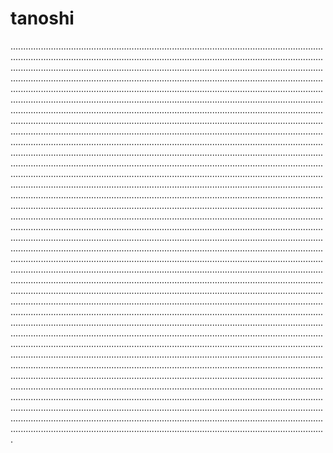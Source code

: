 # tanoshi

.............................................................................................................................................................................................................................................................................................................................................................................................................................................................................................................................................................................................................................................................................................................................................................................................................................................................................................................................................................................................................................................................................................................................................................................................................................................................................................................................................................................................................................................................................................................................................................................................................................................................................................................................................................................................................................................................................................................................................................................................................................................................................................................................................................................................................................................................................................................................................................................................................................................................................................................................................................................................................................................................................................................................................................................................................................................................................................................................................................................................................................................................................................................................................................................................................................................................................................................................................................................................................................................................................................................................................................................................................................................................................................................................................................................................................................................................................................................................................................................................................................................................................................................................................................................................................................................................................................................................................................................................................................................................................................................................................................................................................................................................................................................................................................................